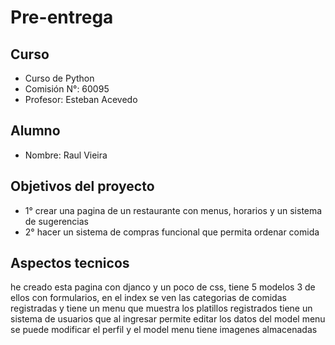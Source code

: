 # Pre-entrega

## Curso

- Curso de Python
- Comisión N°: 60095
- Profesor: Esteban Acevedo

## Alumno

- Nombre: Raul Vieira

## Objetivos del proyecto

- 1° crear una pagina de un restaurante con menus, horarios y un sistema de sugerencias
- 2° hacer un sistema de compras funcional que permita ordenar comida

## Aspectos tecnicos

he creado esta pagina con djanco y un poco de css, tiene 5 modelos 3 de ellos con formularios, en el index se ven las categorias de comidas registradas y tiene un menu que muestra los platillos registrados
tiene un sistema de usuarios que al ingresar permite editar los datos del model menu
se puede modificar el perfil y el model menu tiene imagenes almacenadas